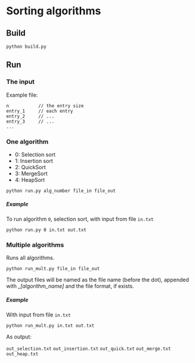 # Sorting algorithms

## Build

```
python build.py
```

## Run

### The input

Example file:
```
n			// the entry size
entry_1		// each entry
entry_2		// ...
entry_3		// ...
...
```

### One algorithm

- 0: Selection sort
- 1: Insertion sort
- 2: QuickSort
- 3: MergeSort
- 4: HeapSort

```
python run.py alg_number file_in file_out
```

##### Example

To run algorithm `0`, selection sort, with input from file `in.txt`

```
python run.py 0 in.txt out.txt
```

### Multiple algorithms
Runs all algorithms.

```
python run_mult.py file_in file_out
```

The output files will be named as the file name (before the dot), appended with *_[algorithm_name]* and the file format, if exists.

##### Example
With input from file `in.txt`

```
python run_mult.py in.txt out.txt
```

As output:

`out_selection.txt`
`out_insertion.txt`
`out_quick.txt`
`out_merge.txt`
`out_heap.txt`